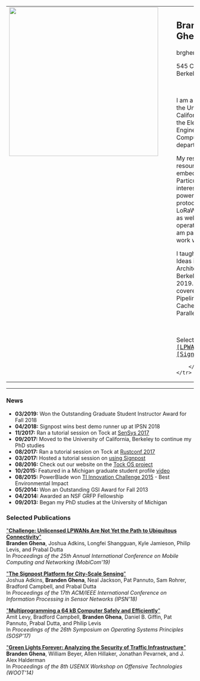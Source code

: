 <table border="0" cellspacing="0" cellpadding="0">
    <tr>
        <td valign="top" align="left">
            <img src="images/branden_crossed.jpg" height="400">
        </td>
        <td width="25">&nbsp;&nbsp;&nbsp;&nbsp;</td>
        <td valign="top" align="left">

<h2>Branden Ghena</h2>

<p style="font-size:16px">brghena@berkeley.edu</p>
<p style="font-size:16px">545 Cory Hall
<br>Berkeley, CA 94720</p>
<p>&nbsp;</p>

<p style="font-size:16px">
I am a PhD student at the University of California, Berkeley in the Electrical
Engineering and Computer Science department.
<p style="font-size:16px">
My research area is resource-constrained embedded systems. Particularly my
interests lie in low-power networking protocols such as BLE, LoRaWAN, and LTE-M
as well as embedded operating systems. I am part of
<a href="https://lab11.eecs.berkeley.edu/">Lab11</a> and work with
<a href="https://web.eecs.umich.edu/~prabal/">Prabal Dutta</a>.
</p>
<p style="font-size:16px">
I taught <a href="https://inst.eecs.berkeley.edu/~cs61c/su19/">CS61C</a> "Great
Ideas in Computer Architecture" at UC Berkeley in summer 2019. The course
covered Assembly, Pipelined Processors, Caches, and Parallelism.
</p>

<p>&nbsp;</p>

<p style="font-size:16px">
Selected Projects:
<tt>
<a href="/projects.html#low-power-wide-area-networking">[LPWAN]</a>
<a href="/projects.html#ble-networking">[BLE]</a>
<a href="/projects.html#signpost">[Signpost]</a>
<a href="/projects.html#tock">[Tock]</a>
</tt>
</p>

        </td>
    </tr>
</table>

---

### News
 * <b>03/2019:</b> Won the Outstanding Graduate Student Instructor Award for Fall 2018
 * <b>04/2018:</b> Signpost wins best demo runner up at IPSN 2018
 * <b>11/2017:</b> Ran a tutorial session on Tock at [SenSys 2017](https://www.tockos.org/events/sensys2017)
 * <b>09/2017:</b> Moved to the University of California, Berkeley to continue my PhD studies
 * <b>08/2017:</b> Ran a tutorial session on Tock at [Rustconf 2017](https://www.tockos.org/events/rustconf2017)
 * <b>03/2017:</b> Hosted a tutorial session on [using Signpost](https://github.com/lab11/signpost-software/blob/master/docs/TutorialSession.md)
 * <b>08/2016:</b> Check out our website on the [Tock OS project](http://www.tockos.org/)
 * <b>10/2015:</b> Featured in a Michigan graduate student profile [video](https://www.youtube.com/watch?v=sbth2saT0xk)
 * <b>08/2015:</b> PowerBlade won [TI Innovation Challenge 2015](http://e2e.ti.com/group/universityprogram/w/contests/2117.winners-circle#2015_winners) -  Best Environmental Impact
 * <b>05/2014:</b> Won an Outstanding GSI Award for Fall 2013
 * <b>04/2014:</b> Awarded an NSF GRFP Fellowship
 * <b>09/2013:</b> Began my PhD studies at the University of Michigan

### Selected Publications

["**Challenge: Unlicensed LPWANs Are Not Yet the Path to Ubiquitous Connectivity**"](projects/lpwan/ghena19lpwans.pdf)  
**Branden Ghena**, Joshua Adkins, Longfei Shangguan, Kyle Jamieson, Philip Levis, and Prabal Dutta  
In _Proceedings of the 25th Annual International Conference on Mobile Computing and Networking (MobiCom'19)_  

["**The Signpost Platform for City-Scale Sensing**"](projects/signpost/adkins18signpost.pdf)  
Joshua Adkins, **Branden Ghena**, Neal Jackson, Pat Pannuto, Sam Rohrer, Bradford Campbell, and Prabal Dutta  
In _Proceedings of the 17th ACM/IEEE International Conference on Information Processing in Sensor Networks (IPSN’18)_  

["**Multiprogramming a 64 kB Computer Safely and Efficiently**"](projects/tock/levy17multiprogramming.pdf)  
Amit Levy, Bradford Campbell, **Branden Ghena**, Daniel B. Giffin, Pat Pannuto, Prabal Dutta, and Philip Levis  
In _Proceedings of the 26th Symposium on Operating Systems Principles (SOSP’17)_  

["**Green Lights Forever: Analyzing the Security of Traffic Infrastructure**"](projects/green_lights/ghena14green_lights.pdf)  
**Branden Ghena**, William Beyer, Allen Hillaker, Jonathan Pevarnek, and J. Alex Halderman  
In _Proceedings of the 8th USENIX Workshop on Offensive Technologies (WOOT'14)_  

